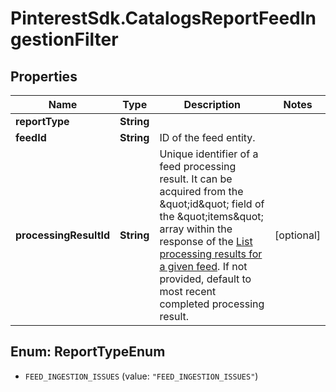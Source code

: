 # PinterestSdk.CatalogsReportFeedIngestionFilter

## Properties

Name | Type | Description | Notes
------------ | ------------- | ------------- | -------------
**reportType** | **String** |  | 
**feedId** | **String** | ID of the feed entity. | 
**processingResultId** | **String** | Unique identifier of a feed processing result. It can be acquired from the \&quot;id\&quot; field of the \&quot;items\&quot; array within the response of the [List processing results for a given feed](/docs/api/v5/#operation/feed_processing_results/list). If not provided, default to most recent completed processing result. | [optional] 



## Enum: ReportTypeEnum


* `FEED_INGESTION_ISSUES` (value: `"FEED_INGESTION_ISSUES"`)




